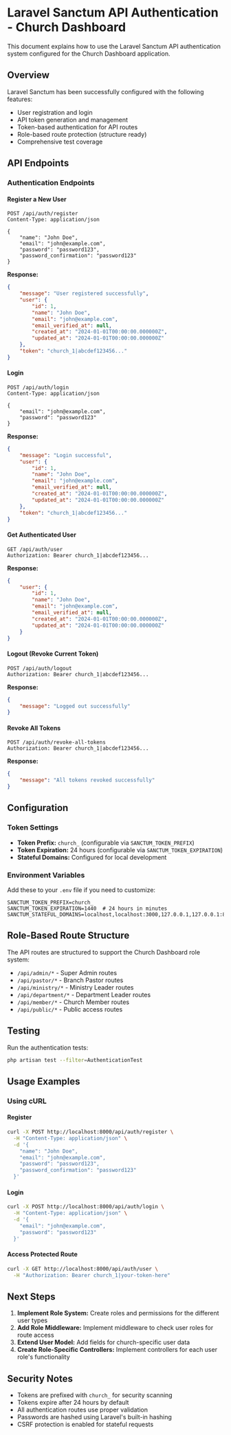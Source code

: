 # Laravel Sanctum API Authentication - Church Dashboard

This document explains how to use the Laravel Sanctum API authentication system configured for the Church Dashboard application.

## Overview

Laravel Sanctum has been successfully configured with the following features:
- User registration and login
- API token generation and management
- Token-based authentication for API routes
- Role-based route protection (structure ready)
- Comprehensive test coverage

## API Endpoints

### Authentication Endpoints

#### Register a New User
```http
POST /api/auth/register
Content-Type: application/json

{
    "name": "John Doe",
    "email": "john@example.com",
    "password": "password123",
    "password_confirmation": "password123"
}
```

**Response:**
```json
{
    "message": "User registered successfully",
    "user": {
        "id": 1,
        "name": "John Doe",
        "email": "john@example.com",
        "email_verified_at": null,
        "created_at": "2024-01-01T00:00:00.000000Z",
        "updated_at": "2024-01-01T00:00:00.000000Z"
    },
    "token": "church_1|abcdef123456..."
}
```

#### Login
```http
POST /api/auth/login
Content-Type: application/json

{
    "email": "john@example.com",
    "password": "password123"
}
```

**Response:**
```json
{
    "message": "Login successful",
    "user": {
        "id": 1,
        "name": "John Doe",
        "email": "john@example.com",
        "email_verified_at": null,
        "created_at": "2024-01-01T00:00:00.000000Z",
        "updated_at": "2024-01-01T00:00:00.000000Z"
    },
    "token": "church_1|abcdef123456..."
}
```

#### Get Authenticated User
```http
GET /api/auth/user
Authorization: Bearer church_1|abcdef123456...
```

**Response:**
```json
{
    "user": {
        "id": 1,
        "name": "John Doe",
        "email": "john@example.com",
        "email_verified_at": null,
        "created_at": "2024-01-01T00:00:00.000000Z",
        "updated_at": "2024-01-01T00:00:00.000000Z"
    }
}
```

#### Logout (Revoke Current Token)
```http
POST /api/auth/logout
Authorization: Bearer church_1|abcdef123456...
```

**Response:**
```json
{
    "message": "Logged out successfully"
}
```

#### Revoke All Tokens
```http
POST /api/auth/revoke-all-tokens
Authorization: Bearer church_1|abcdef123456...
```

**Response:**
```json
{
    "message": "All tokens revoked successfully"
}
```

## Configuration

### Token Settings
- **Token Prefix:** `church_` (configurable via `SANCTUM_TOKEN_PREFIX`)
- **Token Expiration:** 24 hours (configurable via `SANCTUM_TOKEN_EXPIRATION`)
- **Stateful Domains:** Configured for local development

### Environment Variables
Add these to your `.env` file if you need to customize:
```env
SANCTUM_TOKEN_PREFIX=church_
SANCTUM_TOKEN_EXPIRATION=1440  # 24 hours in minutes
SANCTUM_STATEFUL_DOMAINS=localhost,localhost:3000,127.0.0.1,127.0.0.1:8000
```

## Role-Based Route Structure

The API routes are structured to support the Church Dashboard role system:

- `/api/admin/*` - Super Admin routes
- `/api/pastor/*` - Branch Pastor routes  
- `/api/ministry/*` - Ministry Leader routes
- `/api/department/*` - Department Leader routes
- `/api/member/*` - Church Member routes
- `/api/public/*` - Public access routes

## Testing

Run the authentication tests:
```bash
php artisan test --filter=AuthenticationTest
```

## Usage Examples

### Using cURL

#### Register
```bash
curl -X POST http://localhost:8000/api/auth/register \
  -H "Content-Type: application/json" \
  -d '{
    "name": "John Doe",
    "email": "john@example.com", 
    "password": "password123",
    "password_confirmation": "password123"
  }'
```

#### Login
```bash
curl -X POST http://localhost:8000/api/auth/login \
  -H "Content-Type: application/json" \
  -d '{
    "email": "john@example.com",
    "password": "password123"
  }'
```

#### Access Protected Route
```bash
curl -X GET http://localhost:8000/api/auth/user \
  -H "Authorization: Bearer church_1|your-token-here"
```

## Next Steps

1. **Implement Role System:** Create roles and permissions for the different user types
2. **Add Role Middleware:** Implement middleware to check user roles for route access
3. **Extend User Model:** Add fields for church-specific user data
4. **Create Role-Specific Controllers:** Implement controllers for each user role's functionality

## Security Notes

- Tokens are prefixed with `church_` for security scanning
- Tokens expire after 24 hours by default
- All authentication routes use proper validation
- Passwords are hashed using Laravel's built-in hashing
- CSRF protection is enabled for stateful requests 
